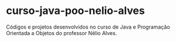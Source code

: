 # curso-java-poo-nelio-alves
Códigos e projetos desenvolvidos no curso de Java e Programação Orientada a Objetos do professor Nélio Alves.
